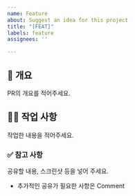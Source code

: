 ```yaml
---
name: Feature
about: Suggest an idea for this project
title: "[FEAT]"
labels: feature
assignees: ''

---
```


## 📌 개요

PR의 개요를 적어주세요.

## 👩‍💻 작업 사항

작업한 내용을 적어주세요.

### ✅ 참고 사항

공유할 내용, 스크린샷 등을 넣어 주세요.

- 추가적인 공유가 필요한 사항은 Comment
